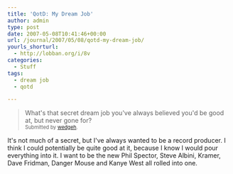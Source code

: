 ```yaml
---
title: 'QotD: My Dream Job'
author: admin
type: post
date: 2007-05-08T10:41:46+00:00
url: /journal/2007/05/08/qotd-my-dream-job/
yourls_shorturl:
  - http://lobban.org/i/8v
categories:
  - Stuff
tags:
  - dream job
  - qotd

---
```

> What's that secret dream job you've always believed you'd be good at, but never gone for?&#160;   
> <span style="font-size: 0.8em">Submitted by <a class="enclosure-inline-user" href="http://wedgeh.vox.com/">wedgeh</a>.</span>

It's not much of a secret, but I've always wanted to be a record producer. I think I could potentially be quite good at it, because I know I would pour everything into it. I want to be the new Phil Spector, Steve Albini, Kramer, Dave Fridman, Danger Mouse and Kanye West all rolled into one.